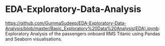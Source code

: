 # EDA-Exploratory-Data-Analysis
https://github.com/GummaSudeep/EDA-Exploratory-Data-Analysis/blob/master/Basic_Exploratory%20Data%20Analysis(EDA).ipynb: Exploratory Analysis of the passengers onboard RMS Titanic using Pandas and Seaborn visualisations.
